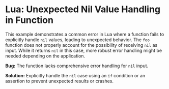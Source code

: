 # Lua: Unexpected Nil Value Handling in Function

This example demonstrates a common error in Lua where a function fails to explicitly handle `nil` values, leading to unexpected behavior. The `foo` function does not properly account for the possibility of receiving `nil` as input. While it returns `nil` in this case, more robust error handling might be needed depending on the application.

**Bug:** The function lacks comprehensive error handling for `nil` input.

**Solution:** Explicitly handle the `nil` case using an `if` condition or an assertion to prevent unexpected results or crashes.